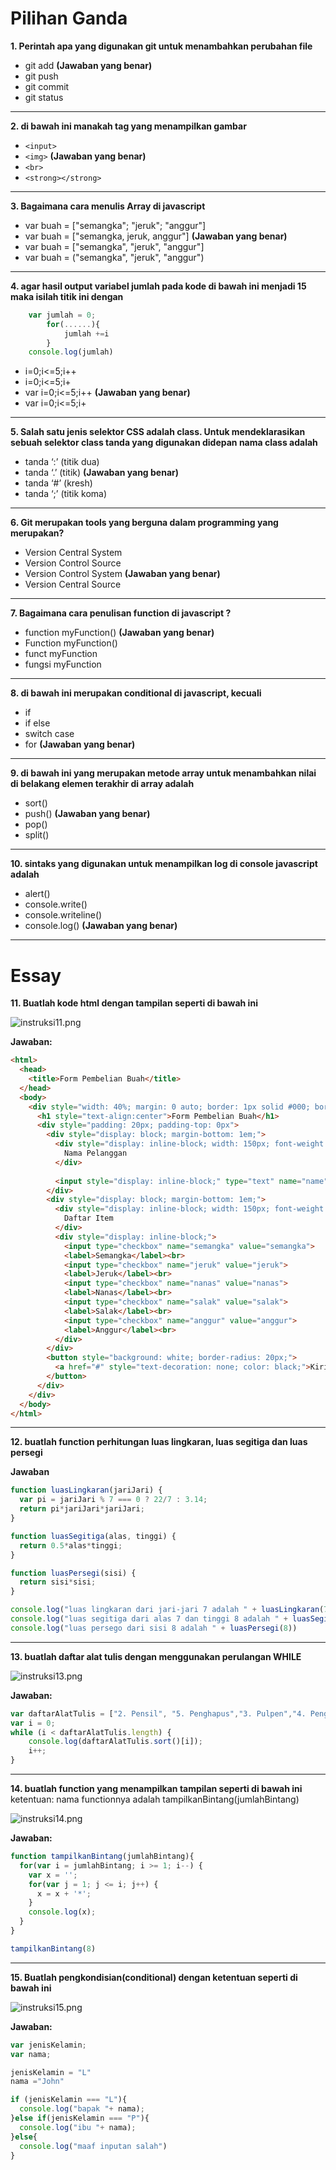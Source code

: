 # Pilihan Ganda

**1. Perintah apa yang digunakan git untuk menambahkan perubahan file**
-  git add  **(Jawaban yang benar)**
-  git push
-  git commit
-  git status

------------

**2. di bawah ini manakah tag yang menampilkan gambar**
- `<input>`
- `<img>` **(Jawaban yang benar)**
- `<br>`
- `<strong></strong>`

------------

**3. Bagaimana cara menulis Array di javascript**
- var buah = ["semangka"; "jeruk"; "anggur"]
- var buah = ["semangka, jeruk, anggur"] **(Jawaban yang benar)**
- var buah = ["semangka", "jeruk", "anggur"]
- var buah = ("semangka", "jeruk", "anggur")

------------

**4. agar hasil output variabel jumlah pada kode di bawah ini menjadi 15 maka isilah titik ini dengan**
```javascript
    var jumlah = 0;
    	for(......){
    		jumlah +=i
    	}
    console.log(jumlah)
```
- i=0;i<=5;i++
- i=0;i<=5;i+
- var i=0;i<=5;i++ **(Jawaban yang benar)**
- var i=0;i<=5;i+

------------

**5. Salah satu jenis selektor CSS adalah class. Untuk mendeklarasikan sebuah selektor class tanda yang digunakan didepan nama class adalah**
- tanda ‘:’ (titik dua)
- tanda ‘.’ (titik) **(Jawaban yang benar)**
- tanda ‘#’ (kresh)
- tanda ‘;’ (titik koma)

------------

**6. Git merupakan tools yang berguna dalam programming yang merupakan?**
- Version Central System
- Version Control Source
- Version Control System **(Jawaban yang benar)**
- Version Central Source

------------


**7. Bagaimana cara penulisan function di javascript ?**
- function myFunction() **(Jawaban yang benar)**
- Function myFunction()
- funct myFunction
- fungsi myFunction

------------

**8. di bawah ini merupakan conditional di javascript, kecuali**
- if
- if else
- switch case
- for **(Jawaban yang benar)**

------------

**9. di bawah ini yang merupakan metode array untuk menambahkan nilai di belakang elemen terakhir di array adalah**
- sort()
- push() **(Jawaban yang benar)**
- pop()
- split()

------------

**10. sintaks yang digunakan untuk menampilkan log di console javascript adalah**
- alert()
- console.write()
- console.writeline()
- console.log() **(Jawaban yang benar)**

------------

# Essay

**11. Buatlah kode html dengan tampilan seperti di bawah ini**

![instruksi11.png](instruksi11.png?raw=true)

**Jawaban:**

```html
<html>
  <head>
    <title>Form Pembelian Buah</title>
  </head>
  <body>
    <div style="width: 40%; margin: 0 auto; border: 1px solid #000; border-radius: 20px">
      <h1 style="text-align:center">Form Pembelian Buah</h1>
      <div style="padding: 20px; padding-top: 0px">
        <div style="display: block; margin-bottom: 1em;">
          <div style="display: inline-block; width: 150px; font-weight: bold; font-size: 16px;">
            Nama Pelanggan
          </div>
          
          <input style="display: inline-block;" type="text" name="name">
        </div>
        <div style="display: block; margin-bottom: 1em;">
          <div style="display: inline-block; width: 150px; font-weight: bold; font-size: 16px;">
            Daftar Item 
          </div>
          <div style="display: inline-block;">
            <input type="checkbox" name="semangka" value="semangka">
            <label>Semangka</label><br>
            <input type="checkbox" name="jeruk" value="jeruk">
            <label>Jeruk</label><br>
            <input type="checkbox" name="nanas" value="nanas">
            <label>Nanas</label><br>
            <input type="checkbox" name="salak" value="salak">
            <label>Salak</label><br>
            <input type="checkbox" name="anggur" value="anggur">
            <label>Anggur</label><br>
          </div>
        </div>
        <button style="background: white; border-radius: 20px;">
          <a href="#" style="text-decoration: none; color: black;">Kirim</a>
        </button>
      </div>
    </div>
  </body>
</html>
```

------------

**12. buatlah function perhitungan luas lingkaran, luas segitiga dan luas persegi**

**Jawaban**

```javascript
function luasLingkaran(jariJari) {
  var pi = jariJari % 7 === 0 ? 22/7 : 3.14;
  return pi*jariJari*jariJari;
}

function luasSegitiga(alas, tinggi) { 
  return 0.5*alas*tinggi;
}

function luasPersegi(sisi) {
  return sisi*sisi;
}

console.log("luas lingkaran dari jari-jari 7 adalah " + luasLingkaran(7))
console.log("luas segitiga dari alas 7 dan tinggi 8 adalah " + luasSegitiga(7,8))
console.log("luas persego dari sisi 8 adalah " + luasPersegi(8))

```

------------


**13. buatlah daftar alat tulis dengan menggunakan perulangan WHILE**

![instruksi13.png](instruksi13.png?raw=true)

**Jawaban:**

```javascript
var daftarAlatTulis = ["2. Pensil", "5. Penghapus","3. Pulpen","4. Penggaris","1. Buku"];
var i = 0;
while (i < daftarAlatTulis.length) {
    console.log(daftarAlatTulis.sort()[i]);
    i++;
}

```

------------


**14. buatlah function yang menampilkan tampilan seperti di bawah ini**
ketentuan: nama functionnya adalah tampilkanBintang(jumlahBintang)

![instruksi14.png](instruksi14.png?raw=true)

**Jawaban:**

```javascript
function tampilkanBintang(jumlahBintang){
  for(var i = jumlahBintang; i >= 1; i--) {
    var x = '';
    for(var j = 1; j <= i; j++) {
      x = x + '*';
    }
    console.log(x);
  }
}

tampilkanBintang(8)

```

------------

**15. Buatlah pengkondisian(conditional) dengan ketentuan seperti di bawah ini**

![instruksi15.png](instruksi15.png?raw=true)

**Jawaban:**

```javascript
var jenisKelamin;
var nama;

jenisKelamin = "L"
nama ="John"

if (jenisKelamin === "L"){
  console.log("bapak "+ nama);
}else if(jenisKelamin === "P"){
  console.log("ibu "+ nama);
}else{
  console.log("maaf inputan salah")
}
  
```
